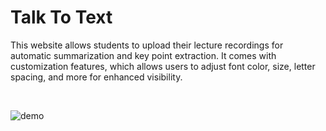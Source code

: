 # Talk To Text
This website allows students to upload their lecture recordings for automatic summarization and key point extraction. It comes with customization features, which allows users to adjust font color, size, letter spacing, and more for enhanced visibility.

<br>

![demo](https://github.com/kaitlynlie/talktotext/assets/87097847/d0a8bcfe-115b-43f0-9296-6815deaba9e8)
